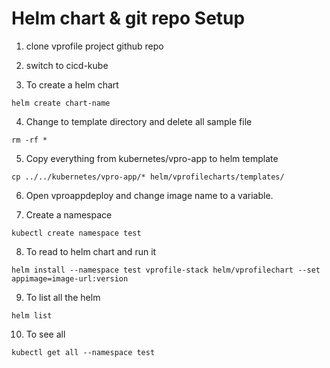 # Helm chart & git repo Setup

1. clone vprofile project github repo

2. switch to cicd-kube

3. To create a helm chart

```
helm create chart-name
```

4. Change to template directory and delete all sample file

```
rm -rf *
```

5. Copy everything from kubernetes/vpro-app to helm template

```
cp ../../kubernetes/vpro-app/* helm/vprofilecharts/templates/
```

6. Open vproappdeploy and change image name to a variable.

7. Create a namespace

```
kubectl create namespace test
```

8. To read to helm chart and run it

```
helm install --namespace test vprofile-stack helm/vprofilechart --set appimage=image-url:version
```

9. To list all the helm

```
helm list
```

10. To see all

```
kubectl get all --namespace test
```
